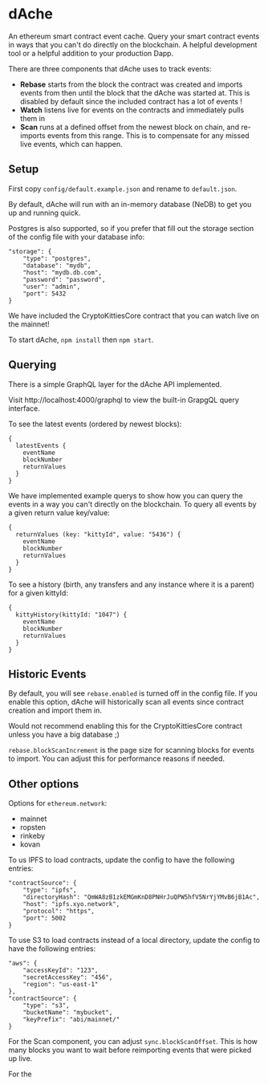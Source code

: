 # dAche

An ethereum smart contract event cache. Query your smart contract events in ways that you can't do directly on the blockchain. A helpful development tool or a helpful addition to your production Dapp.

There are three components that dAche uses to track events:

- __Rebase__ starts from the block the contract was created and imports events from then until the block that the dAche was started at. This is disabled by default since the included contract has a lot of events !
- __Watch__ listens live for events on the contracts and immediately pulls them in
- __Scan__ runs at a defined offset from the newest block on chain, and re-imports events from this range. This is to compensate for any missed live events, which can happen.

## Setup

First copy `config/default.example.json` and rename to `default.json`.

By default, dAche will run with an in-memory database (NeDB) to get you up and running quick.

Postgres is also supported, so if you prefer that fill out the storage section of the config file with your database info:
```
"storage": {
    "type": "postgres",
    "database": "mydb",
    "host": "mydb.db.com",
    "password": "password",
    "user": "admin",
    "port": 5432
}
```

We have included the CryptoKittiesCore contract that you can watch live on the mainnet!

To start dAche, `npm install` then `npm start`.

## Querying

There is a simple GraphQL layer for the dAche API implemented.

Visit http://localhost:4000/graphql to view the built-in GrapgQL query interface.

To see the latest events (ordered by newest blocks):
```
{
  latestEvents {
    eventName
    blockNumber
    returnValues
  }
}
```

We have implemented example querys to show how you can query the events in a way you can't directly on the blockchain.
To query all events by a given return value key/value:
```
{
  returnValues (key: "kittyId", value: "5436") {
    eventName
    blockNumber
    returnValues
  }
}
```


To see a history (birth, any transfers and any instance where it is a parent) for a given kittyId:
```
{
  kittyHistory(kittyId: "1047") {
    eventName
    blockNumber
    returnValues
  }
}
```

## Historic Events

By default, you will see `rebase.enabled` is turned off in the config file. If you enable this option, dAche will historically scan all events since contract creation and import them in. 

Would not recommend enabling this for the CryptoKittiesCore contract unless you have a big database ;)

`rebase.blockScanIncrement` is the page size for scanning blocks for events to import. You can adjust this for performance reasons if needed.

## Other options

Options for `ethereum.network`:
-  mainnet
-  ropsten
-  rinkeby
-  kovan

To us IPFS to load contracts, update the config to have the following entries:
```
"contractSource": {
    "type": "ipfs",
    "directoryHash": "QmWA8zB1zkEMGmKnD8PNHrJuQPW5hfV5NrYjYMvB6jB1Ac",
    "host": "ipfs.xyo.network",
    "protocol": "https",
    "port": 5002
}
```

To use S3 to load contracts instead of a local directory, update the config to have the following entries:
```
"aws": {
    "accessKeyId": "123",
    "secretAccessKey": "456",
    "region": "us-east-1"
},
"contractSource": {
    "type": "s3",
    "bucketName": "mybucket",
    "keyPrefix": "abi/mainnet/"
}
```

For the Scan component, you can adjust `sync.blockScanOffset`. This is how many blocks you want to wait before reimporting events that were picked up live.

For the  
